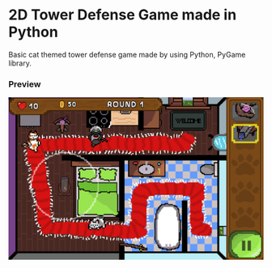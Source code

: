 # 2D Tower Defense Game made in Python

Basic cat themed tower defense game made by using Python, PyGame library.

### Preview

![Preview image of the game](assets/other/preview.png)
